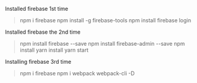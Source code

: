 Installed firebase 1st time
>npm i firebase
>npm install -g firebase-tools
>npm install firebase login

Installed firebase the 2nd time
>npm install firebase --save
>npm install firebase-admin --save
>npm install 
>yarn install
>yarn start

Installing firebase 3rd time
>npm i firebase
>npm i webpack webpack-cli -D